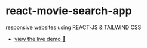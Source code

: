# react-movie-search-app

responsive websites using REACT-JS & TAILWIND CSS

- [view the live demo 🚀](https://mdsajalali.github.io/react-movie-search-app/)
